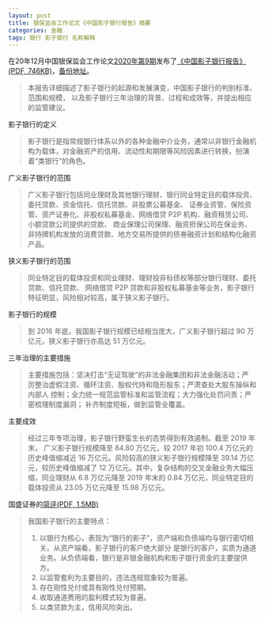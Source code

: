 ```yaml
---
layout: post
title: 银保监会工作论文《中国影子银行报告》摘要
categories: 金融
tags: 银行 影子银行 名称解释
---
```

在20年12月中国银保监会工作论文[2020年第9期](https://www.cbirc.gov.cn/cn/view/pages/ItemDetail.html?docId=947343&itemId=934&generaltype=0)发布了[《中国影子银行报告》(PDF, 746KB)](https://www.cbirc.gov.cn/chinese/docfile/2020/500801a0d5764eefb2eb43fc5c50470b.pdf)，[备份地址](/assets/file/中国影子银行报告.pdf)。

> 本报告详细描述了影子银行的起源和发展演变，中国影子银行的判别标准、范围和规模，
> 以及影子银行三年治理的背景、过程和成效等，并提出相应的监管建议。

影子银行的定义

> 影子银行是指常规银行体系以外的各种金融中介业务，通常以非银行金融机构为载体，对金融资产的信用、流动性和期限等风险因素进行转换，扮演着“类银行”的角色。

广义影子银行的范围

> 广义影子银行包括同业理财及其他银行理财、银行同业特定目的载体投资、委托贷款、资金信托、信托贷款、非股票公募基金、
> 证券业资管、保险资管、资产证券化、非股权私募基金、网络借贷 P2P 机构、融资租赁公司、小额贷款公司提供的贷款、
> 商业保理公司保理、融资担保公司在保业务、非持牌机构发放的消费贷款、地方交易所提供的债券融资计划和结构化融资产品。

狭义影子银行的范围

> 同业特定目的载体投资和同业理财、理财投非标债权等部分银行理财、委托贷款、信托贷款、
> 网络借贷 P2P 贷款和非股权私募基金等业务，影子银行特征明显，风险相对较高，属于狭义影子银行。

影子银行的规模

> 到 2016 年底，我国影子银行规模已经相当庞大，广义影子银行超过 90 万亿元，狭义影子银行亦高达 51 万亿元。

三年治理的主要措施

> 主要措施包括：坚决打击“无证驾驶”的非法金融集团和非法金融活动；严
> 厉整治虚假注资、循环注资、股权代持和隐形股东；严肃查处大股东操纵和内部人
> 控制；全力统一规范监管标准和监管流程；大力强化处罚问责；严密梳理制度漏洞；
> 补齐制度短板，做到监管全覆盖。

主要成效

> 经过三年专项治理，影子银行野蛮生长的态势得到有效遏制。截至 2019 年末，
> 广义影子银行规模降至 84.80 万亿元，较 2017 年初 100.4 万亿元的历史峰值缩减近
> 16 万亿元。风险较高的狭义影子银行规模降至 39.14 万亿元，较历史峰值缩减了 12
> 万亿元。其中，复杂结构的交叉金融业务大幅压缩，同业理财从 6.8 万亿元降至 2019
> 年末的 0.84 万亿元，同业特定目的载体投资从 23.05 万亿元降至 15.98 万亿元。


国盛证券的[简评(PDF, 1.5MB)](/assets/file/国盛证券-银保监会《中国影子银行报告》说了什么.pdf)

> 我国影子银行的主要特点：
>
> 1. 以银行为核心，表现为“银行的影子”，资产端和负债端均与银行密切相关。从资产端看，影子银行的客户绝大部分
> 是银行的客户，实质为通道业务。从负债端看，银行是非银金融机构和影子银行资金的主要提供方。
> 2. 以监管套利为主要目的，违法违规现象较为普遍。
> 3. 存在刚性兑付或具有刚性兑付预期。
> 4. 收取通道费用的盈利模式较为普遍。
> 5. 以类贷款为主，信用风险突出。
